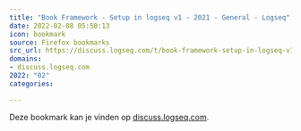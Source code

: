 ```yaml
---
title: "Book Framework - Setup in logseq v1 - 2021 - General - Logseq"
date: 2022-02-08 05:50:13
icon: bookmark
source: Firefox bookmarks
src_url: https://discuss.logseq.com/t/book-framework-setup-in-logseq-v1-2021/4324
domains:
- discuss.logseq.com
2022: "02"
categories:

---
```

Deze bookmark kan je vinden op [discuss.logseq.com](https://discuss.logseq.com/t/book-framework-setup-in-logseq-v1-2021/4324).
